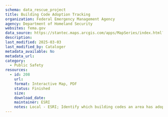 ```yaml
---
schema: data_rescue_project 
title: Building Code Adoption Tracking
organization: Federal Emergency Management Agency
agency: Department of Homeland Security
websites: fema.gov
data_source: https://stantec.maps.arcgis.com/apps/MapSeries/index.html?appid=a053ac48343c4217ab4184bc8759c350
description: 
last_modified: 2025-03-03
last_modified_by: Cataloger
metadata_available: No
metadata_url: 
category:
  - Public Safety
resources:
  - id: 208
    url: 
    format: Interactive Map, PDF
    status: Finished
    size: 
    download_date: 
    maintainer: ESRI
    notes: Local - ESRI; Identify which building codes an area has adopted by hazard risk, PDF fact sheets by region
---
```

